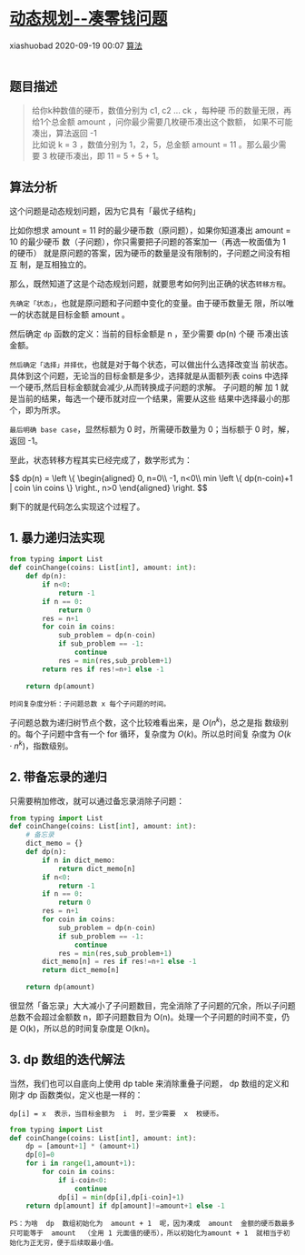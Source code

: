 <div class="blog-article">
    <h1><a href="p.html?p=\算法\动态规划--凑零钱问题" class="title">动态规划--凑零钱问题</a></h1>
    <span class="author">xiashuobad</span>
    <span class="time">2020-09-19 00:07</span>
    <span><a href="tags.html?t=算法" class="tag">算法</a></span>
    </div><br/>

## 题目描述
> 给你k种数值的硬币，数值分别为 c1, c2 ... ck  ，每种硬
币的数量无限，再给1个总金额 amount  ，问你最少需要几枚硬币凑出这个数额，
>如果不可能凑出，算法返回 -1   
>比如说  k = 3  ，数值分别为 1，2，5，总金额  amount = 11  。那么最少需
要 3 枚硬币凑出，即 11 = 5 + 5 + 1。

## 算法分析
这个问题是动态规划问题，因为它具有「最优⼦结构」

⽐如你想求  amount = 11 时的最少硬币数（原问题），如果你知道凑出  amount = 10  的最少硬币
数（⼦问题），你只需要把⼦问题的答案加⼀（再选⼀枚⾯值为 1 的硬币）
就是原问题的答案，因为硬币的数量是没有限制的，⼦问题之间没有相互
制，是互相独⽴的。

那么，既然知道了这是个动态规划问题，就要思考如何列出正确的状态`转移⽅程`。

`先确定「状态」`，也就是原问题和⼦问题中变化的变量。由于硬币数量⽆
限，所以唯⼀的状态就是⽬标⾦额 amount 。

然后确定  `dp`  函数的定义：当前的⽬标⾦额是  n  ，⾄少需要  dp(n)  个硬
币凑出该⾦额。

`然后确定「选择」并择优`，也就是对于每个状态，可以做出什么选择改变当
前状态。具体到这个问题，⽆论当的⽬标⾦额是多少，选择就是从⾯额列表
coins 中选择⼀个硬币,然后⽬标⾦额就会减少,从而转换成子问题的求解。
子问题的解 加 1 就是当前的结果，每选一个硬币就对应一个结果，需要从这些
结果中选择最小的那个，即为所求。

`最后明确 base case`，显然标额为 0 时，所需硬币数量为 0；当标额于 0 时，解，
返回 -1。

⾄此，状态转移⽅程其实已经完成了，数学形式为：

$$ dp(n) = \left \\{ \begin{aligned} 0,  n=0\\\ -1,  n<0\\\ min \left \\{ dp(n-coin)+1 | coin \in coins \\} \right.,  n>0 \end{aligned} \right.  $$

剩下的就是代码怎么实现这个过程了。

## 1. 暴力递归法实现

```python
from typing import List
def coinChange(coins: List[int], amount: int):
    def dp(n):
        if n<0:
            return -1
        if n == 0:
            return 0
        res = n+1
        for coin in coins:
            sub_problem = dp(n-coin)
            if sub_problem == -1:
                continue
            res = min(res,sub_problem+1)
        return res if res!=n+1 else -1
    
    return dp(amount)
```

`时间复杂度分析：⼦问题总数 x 每个⼦问题的时间。`

⼦问题总数为递归树节点个数，这个⽐较难看出来，是 $O(n^k)$，总之是指
数级别的。每个⼦问题中含有⼀个 for 循环，复杂度为 $O(k)$。所以总时间复
杂度为 $O(k \cdot n^k)$，指数级别。

## 2. 带备忘录的递归

只需要稍加修改，就可以通过备忘录消除⼦问题：

```python
from typing import List
def coinChange(coins: List[int], amount: int):
    # 备忘录
    dict_memo = {}
    def dp(n):
        if n in dict_memo:
            return dict_memo[n]
        if n<0:
            return -1
        if n == 0:
            return 0
        res = n+1
        for coin in coins:
            sub_problem = dp(n-coin)
            if sub_problem == -1:
                continue
            res = min(res,sub_problem+1)
        dict_memo[n] = res if res!=n+1 else -1
        return dict_memo[n]
    
    return dp(amount)
```

很显然「备忘录」⼤⼤减⼩了⼦问题数⽬，完全消除了⼦问题的冗余，所以⼦问题总数不会超过⾦额数 n，即⼦问题数⽬为 O(n)。处理⼀个⼦问题的时间不变，仍是 O(k)，所以总的时间复杂度是 O(kn)。

## 3. dp 数组的迭代解法

当然，我们也可以⾃底向上使⽤ dp table 来消除重叠⼦问题， dp  数组的定义和刚才  dp  函数类似，定义也是⼀样的：

`dp[i] = x  表⽰，当⽬标⾦额为  i  时，⾄少需要  x  枚硬币。`

```python
from typing import List
def coinChange(coins: List[int], amount: int):
    dp = [amount+1] * (amount+1)
    dp[0]=0
    for i in range(1,amount+1):
        for coin in coins:
            if i-coin<0:
                continue
            dp[i] = min(dp[i],dp[i-coin]+1)
    return dp[amount] if dp[amount]!=amount+1 else -1
```

`PS：为啥  dp  数组初始化为  amount + 1  呢，因为凑成  amount  ⾦额的硬币数最多只可能等于  amount  （全⽤ 1 元⾯值的硬币），所以初始化为amount + 1  就相当于初始化为正⽆穷，便于后续取最⼩值。`